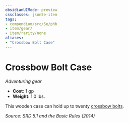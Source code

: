 ```yaml
---
obsidianUIMode: preview
cssclasses: json5e-item
tags:
- compendium/src/5e/phb
- item/gear/
- item/rarity/none
aliases: 
- "Crossbow Bolt Case"
---
```

# Crossbow Bolt Case
*Adventuring gear*  

- **Cost**: 1 gp
- **Weight**: 1.0 lbs.

This wooden case can hold up to twenty [crossbow bolts](compendium/items/crossbow-bolt.md).

*Source: SRD 5.1 and the Basic Rules (2014)*